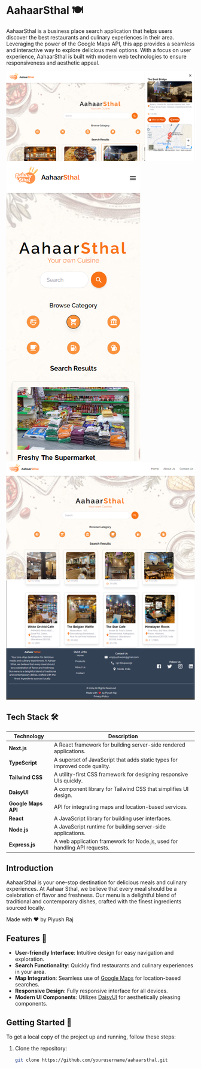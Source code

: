 # AahaarSthal 🍽️

AahaarSthal is a business place search application that helps users discover the best restaurants and culinary experiences in their area. Leveraging the power of the Google Maps API, this app provides a seamless and interactive way to explore delicious meal options. With a focus on user experience, AahaarSthal is built with modern web technologies to ensure responsiveness and aesthetic appeal.

![Aahaar Sthal Screenshot](https://github.com/Piyushraj456/Aahaar-Sthal/blob/main/Screenshot%202024-10-02%20232137.png)
![Aahaar Sthal Screenshot](https://github.com/Piyushraj456/Aahaar-Sthal/blob/main/Screenshot%202024-10-02%20232322.png)
![Aahaar Sthal Screenshot](https://github.com/Piyushraj456/Aahaar-Sthal/blob/main/Screenshot%202024-10-02%20232357.png)
![Aahaar Sthal Screenshot](https://github.com/Piyushraj456/Aahaar-Sthal/blob/main/Screenshot%202024-10-02%20232425.png)

## Tech Stack 🛠️

| Technology        | Description                                            |
|-------------------|--------------------------------------------------------|
| **Next.js**       | A React framework for building server-side rendered applications. |
| **TypeScript**    | A superset of JavaScript that adds static types for improved code quality. |
| **Tailwind CSS**  | A utility-first CSS framework for designing responsive UIs quickly. |
| **DaisyUI**       | A component library for Tailwind CSS that simplifies UI design. |
| **Google Maps API** | API for integrating maps and location-based services. |
| **React**         | A JavaScript library for building user interfaces.     |
| **Node.js**       | A JavaScript runtime for building server-side applications. |
| **Express.js**    | A web application framework for Node.js, used for handling API requests. |

## Introduction

AahaarSthal is your one-stop destination for delicious meals and culinary experiences. At Aahaar Sthal, we believe that every meal should be a celebration of flavor and freshness. Our menu is a delightful blend of traditional and contemporary dishes, crafted with the finest ingredients sourced locally.

Made with ❤️ by Piyush Raj

## Features 🌟

- **User-friendly Interface**: Intuitive design for easy navigation and exploration.
- **Search Functionality**: Quickly find restaurants and culinary experiences in your area.
- **Map Integration**: Seamless use of [Google Maps](https://developers.google.com/maps/documentation) for location-based searches.
- **Responsive Design**: Fully responsive interface for all devices.
- **Modern UI Components**: Utilizes [DaisyUI](https://daisyui.com/docs/) for aesthetically pleasing components.

## Getting Started 🚀

To get a local copy of the project up and running, follow these steps:

1. Clone the repository:

   ```bash
   git clone https://github.com/yourusername/aahaarsthal.git
